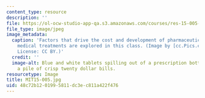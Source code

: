 ```yaml
---
content_type: resource
description: ''
file: https://ol-ocw-studio-app-qa.s3.amazonaws.com/courses/res-15-005-healthcare-finance-spring-2019/48c72b1201995811dc3ec811a422f476_MIT15-005.jpg
file_type: image/jpeg
image_metadata:
  caption: 'Factors that drive the cost and development of pharmaceutical drugs and
    medical treatments are explored in this class. (Image by [cc.Pics.com](http://www.ccpixs.com/).
    License: CC BY.)'
  credit: ''
  image-alt: Blue and white tablets spilling out of a prescription bottle on top of
    a pile of crisp twenty dollar bills.
resourcetype: Image
title: MIT15-005.jpg
uid: 48c72b12-0199-5811-dc3e-c811a422f476
---
```


